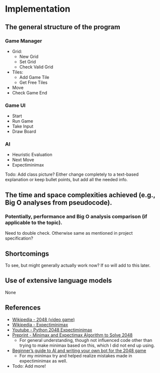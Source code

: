# Implementation
## The general structure of the program

### Game Manager
- Grid:
  - New Grid
  - Set Grid
  - Check Valid Grid
- Tiles:
  - Add Game Tile
  - Get Free Tiles
- Move
- Check Game End

### Game UI
- Start
- Run Game
- Take Input
- Draw Board
  
### AI
- Heuristic Evaluation
- Next Move
- Expectiminimax
  
Todo:
Add class picture? Either change completely to a text-based explanation or keep bullet points, but add all the needed info.

## The time and space complexities achieved (e.g., Big O analyses from pseudocode).
### Potentially, performance and Big O analysis comparison (if applicable to the topic).
Need to double check. Otherwise same as mentioned in project specification?

## Shortcomings
To see, but might generally actually work now? If so will add to this later.
## Use of extensive language models
None
## References
- [Wikipedia - 2048 (video game)](https://en.wikipedia.org/wiki/2048_(video_game))
- [Wikipedia - Expectiminimax](https://en.wikipedia.org/wiki/Expectiminimax#:~:text=The%20expectiminimax%20algorithm%20is%20a,elements%20such%20as%20dice%20rolls.)
- [Youtube - Python 2048 Expectiminimax](https://www.youtube.com/watch?v=0fOLkZJ-Q6I&ab_channel=MichaelSchrandt)
- [Preprint - Minimax and Expectimax Algorithm to Solve 2048](https://osf.io/preprints/osf/xfdsr)
  - For general understanding, though not influenced code other than trying to make minimax based on this, which I did not end up using.
- [Beginner’s guide to AI and writing your own bot for the 2048 game](https://medium.com/@bartoszzadrony/beginners-guide-to-ai-and-writing-your-own-bot-for-the-2048-game-4b8083faaf53)
  - For my minimax try and helped realize mistakes made in expectiminimax as well. 
- Todo: Add more!
